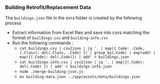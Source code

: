 ### Building Retrofit/Replacement Data

The `buildings.json` file in the `data` folder is created by the following process

- Extract information from Excel files and save into csvs matching the format of `buildings.csv` and `building-info.csv`
- Run the following commands :
  - `cat buildings.csv | csv2json | jq '. | map({ Code: .Code, (.Class): del(.Class, .Code) }) | group_by(.Code) | map(add) | map({(.Code): del(.Code)}) | add' > buildings.json`
  - `cat buildings-info.csv | csv2json | jq '. | map({(.Code): del(.Code) }) | add' > buildings-info.json`
  - `node ./merge-building-json.js`
  - `mv building-data.json ../app/assets/data/buildings.json`
